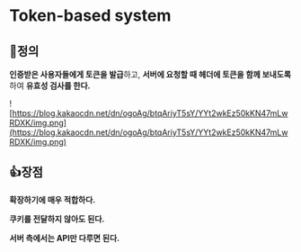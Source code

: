 # Token-based system

## 📌정의

**인증받은 사용자들에게 토큰을 발급**하고, **서버에 요청할 때 헤더에 토큰을 함께 보내도록** 하여 **유효성 검사를 한다.**

![https://blog.kakaocdn.net/dn/ogoAg/btqAriyT5sY/YYt2wkEz50kKN47mLwRDXK/img.png](https://blog.kakaocdn.net/dn/ogoAg/btqAriyT5sY/YYt2wkEz50kKN47mLwRDXK/img.png)

## 👍장점

**확장하기에 매우 적합하다.** 

**쿠키를 전달하지 않아도 된다.** 

**서버 측에서는 API만 다루면 된다.**
